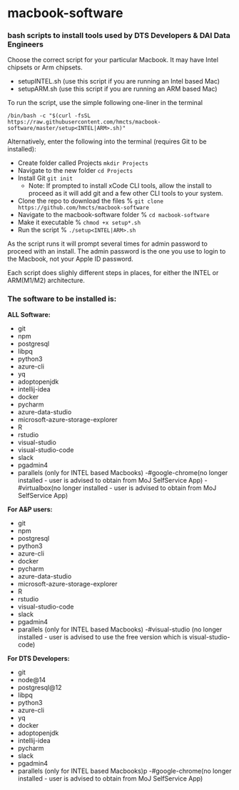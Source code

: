 # macbook-software
 
### bash scripts to install tools used by DTS Developers & DAI Data Engineers

Choose the correct script for your particular Macbook. It may have Intel chipsets or Arm chipsets.

- setupINTEL.sh (use this script if you are running an Intel based Mac)
- setupARM.sh   (use this script if you are running an  ARM  based Mac)

To run the script, use the simple following one-liner in the terminal

`/bin/bash -c "$(curl -fsSL https://raw.githubusercontent.com/hmcts/macbook-software/master/setup<INTEL|ARM>.sh)"`
 
Alternatively, enter the following into the terminal (requires Git to be installed):
 
- Create folder called Projects `mkdir Projects`
- Navigate to the new folder `cd Projects`
- Install Git `git init`
  - Note: If prompted to install xCode CLI tools, allow the install to proceed as it will add git and a few other CLI tools to your system.
- Clone the repo to download the files % `git clone https://github.com/hmcts/macbook-software`
- Navigate to the macbook-software folder % `cd macbook-software`
- Make it executable % `chmod +x setup*.sh`
- Run the script % `./setup<INTEL|ARM>.sh`
 
As the script runs it will prompt several times for admin password to proceed with an install. The admin password is the one you use to login to the Macbook, not your Apple ID password.

Each script does slighly different steps in places, for either the INTEL or ARM(M1/M2) architecture.
 
### The software to be installed is:

**ALL Software:**

- git
- npm
- postgresql
- libpq
- python3
- azure-cli
- yq
- adoptopenjdk
- intellij-idea
- docker
- pycharm
- azure-data-studio
- microsoft-azure-storage-explorer
- R
- rstudio
- visual-studio
- visual-studio-code
- slack
- pgadmin4
- parallels (only for INTEL based Macbooks)
-#google-chrome(no longer installed - user is advised to obtain from MoJ SelfService App)
-#virtualbox(no longer installed - user is advised to obtain from MoJ SelfService App)

**For A&P users:**

- git
- npm
- postgresql
- python3
- azure-cli
- docker
- pycharm
- azure-data-studio
- microsoft-azure-storage-explorer
- R
- rstudio
- visual-studio-code
- slack
- pgadmin4
- parallels (only for INTEL based Macbooks)
-#visual-studio (no longer installed - user is advised to use the free version which is visual-studio-code)

**For DTS Developers:**

- git
- node@14
- postgresql@12
- libpq
- python3
- azure-cli
- yq
- docker
- adoptopenjdk
- intellij-idea
- pycharm
- slack
- pgadmin4
- parallels (only for INTEL based Macbooks)p
-#google-chrome(no longer installed - user is advised to obtain from MoJ SelfService App)
